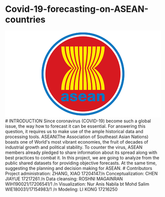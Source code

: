 # Covid-19-forecasting-on-ASEAN-countries
<div align="center">
  <img src="Image/association-of-southeast-asian-nations-asean-vector-logo.png">
</div>
# INTRODUCTION 
Since coronavirus (COVID-19) become such a global issue, the way how to forecast it can be essential. For answering this question, it requires us to make use of the ample historical data and processing tools. ASEAN(The Association of Southeast Asian Nations) boasts one of World's most vibrant economies, the fruit of decades of industrial growth and political stability. To counter the virus, ASEAN members already pledged to share information about its spread along with best practices to combat it. In this project, we are going to analyze from the public shared datasets for providing objective forecasts. At the same time, suggesting the planning and decision making for ASEAN. 
# Contributors
Project administration: ZHANG, XIAO 17204147/n
Conceptualization: CHEN JIAYUE 17217261 /n
Data cleansing: ROSHNI MAGAINRAN WIH190021/17206541/1 /n
Visualization: Nur Anis Nabila bt Mohd Salim WIE180031/17154983/1 /n
Modeling: LI KONG 17216250

 
